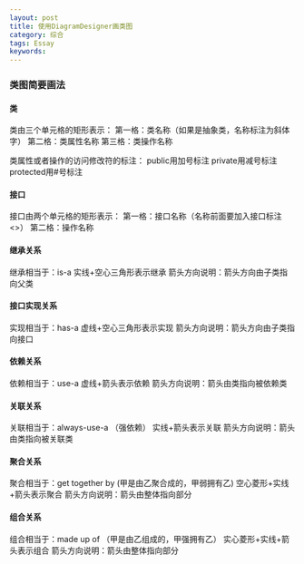 ```yaml
---
layout: post
title: 使用DiagramDesigner画类图
category: 综合
tags: Essay
keywords: 
---
```



### 类图简要画法

#### 类

类由三个单元格的矩形表示：
第一格：类名称（如果是抽象类，名称标注为斜体字）
第二格：类属性名称
第三格：类操作名称

类属性或者操作的访问修改符的标注：
public用加号标注
private用减号标注
protected用#号标注


#### 接口

接口由两个单元格的矩形表示：
第一格：接口名称（名称前面要加入接口标注<>）
第二格：操作名称


#### 继承关系

继承相当于：is-a
实线+空心三角形表示继承
箭头方向说明：箭头方向由子类指向父类

#### 接口实现关系

实现相当于：has-a
虚线+空心三角形表示实现
箭头方向说明：箭头方向由子类指向接口

#### 依赖关系

依赖相当于：use-a
虚线+箭头表示依赖
箭头方向说明：箭头由类指向被依赖类

#### 关联关系 

关联相当于：always-use-a （强依赖）
实线+箭头表示关联
箭头方向说明：箭头由类指向被关联类

#### 聚合关系

聚合相当于：get together by (甲是由乙聚合成的，甲弱拥有乙)
空心菱形+实线+箭头表示聚合
箭头方向说明：箭头由整体指向部分

#### 组合关系

组合相当于：made up of （甲是由乙组成的，甲强拥有乙）
实心菱形+实线+箭头表示组合
箭头方向说明：箭头由整体指向部分
